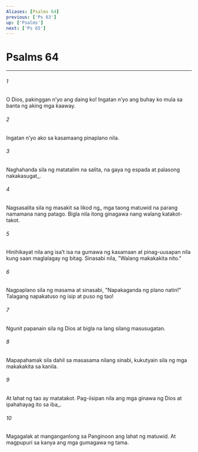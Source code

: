 ```yaml
---
Aliases: [Psalms 64]
previous: ['Ps 63']
up: ['Psalms']
next: ['Ps 65']
---
```

# Psalms 64

***






















###### 1 










O Dios, pakinggan nʼyo ang daing ko! Ingatan nʼyo ang buhay ko mula sa banta ng aking mga kaaway. 





















###### 2 










Ingatan nʼyo ako sa kasamaang pinaplano nila. 





















###### 3 










Naghahanda sila ng matatalim na salita, na gaya ng espada at palasong nakakasugat_. 





















###### 4 










Nagsasalita sila ng masakit sa likod ng_ mga taong matuwid na parang namamana nang patago. Bigla nila itong ginagawa nang walang katakot-takot. 





















###### 5 










Hinihikayat nila ang isaʼt isa na gumawa ng kasamaan at pinag-uusapan nila kung saan maglalagay ng bitag. Sinasabi nila, "Walang makakakita nito." 





















###### 6 










Nagpaplano sila ng masama at sinasabi, "Napakaganda ng plano natin!" Talagang napakatuso ng isip at puso ng tao! 





















###### 7 










Ngunit papanain sila ng Dios at bigla na lang silang masusugatan. 





















###### 8 










Mapapahamak sila dahil sa masasama nilang sinabi, kukutyain sila ng mga makakakita sa kanila. 





















###### 9 










At lahat ng tao ay matatakot. Pag-iisipan nila ang mga ginawa ng Dios at ipahahayag ito sa iba_. 





















###### 10 










Magagalak at manganganlong sa Panginoon ang lahat ng matuwid. At magpupuri sa kanya ang mga gumagawa ng tama.
